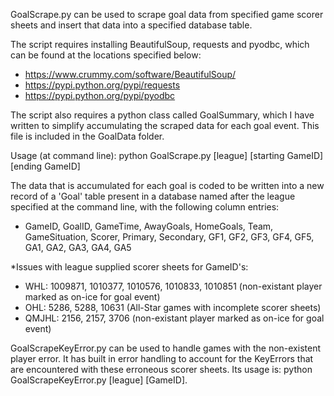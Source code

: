 GoalScrape.py can be used to scrape goal data from specified game scorer sheets and insert that data into a specified database table.  

The script requires installing BeautifulSoup, requests and pyodbc, which can be found at the locations specified below:
- https://www.crummy.com/software/BeautifulSoup/
- https://pypi.python.org/pypi/requests
- https://pypi.python.org/pypi/pyodbc

The script also requires a python class called GoalSummary, which I have written to simplify accumulating the scraped data for each goal event.  This file is included in the GoalData folder.

Usage (at command line): python GoalScrape.py [league] [starting GameID] [ending GameID] 

The data that is accumulated for each goal is coded to be written into a new record of a 'Goal' table present in a database named after the league specified at the command line, with the following column entries:
- GameID, GoalID, GameTime, AwayGoals, HomeGoals, Team, GameSituation, Scorer, Primary, Secondary, GF1, GF2, GF3, GF4, GF5, GA1, GA2, GA3, GA4, GA5

*Issues with league supplied scorer sheets for GameID's:
- WHL: 1009871, 1010377, 1010576, 1010833, 1010851 (non-existant player marked as on-ice for goal event)
- OHL: 5286, 5288, 10631 (All-Star games with incomplete scorer sheets)
- QMJHL: 2156, 2157, 3706 (non-existant player marked as on-ice for goal event)

GoalScrapeKeyError.py can be used to handle games with the non-existent player error.  It has built in error handling to account for the KeyErrors that are encountered with these erroneous scorer sheets.  Its usage is: python GoalScrapeKeyError.py [league] [GameID].
